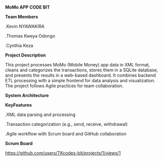 **MoMo APP CODE BIT**

**Team Members**

.Kevin NYAWAKIRA

.Thomas Kweya Odongo

.Cynthia Keza

**Project Description**

This project processes MoMo (Mobile Money) app data in XML format, cleans and categorizes the transactions, stores them in a SQLite database, and presents the results in a web-based dashboard. It combines backend ETL processing with a simple frontend for data analysis and visualization. The project follows Agile practices for team collaboration.


**System Architecture**


**KeyFeatures**

.XML data parsing and processing

.Transaction categorization (e.g., send, receive, withdrawal)

.Agile workflow with Scrum board and GitHub collaboration


**Scrum Board**

https://github.com/users/TKcodes-bit/projects/1/views/1


